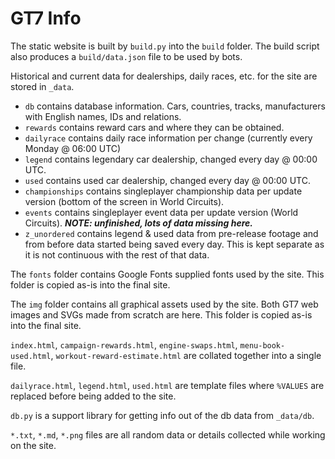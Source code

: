 # GT7 Info

The static website is built by `build.py` into the `build` folder.
The build script also produces a `build/data.json` file to be used by bots.

Historical and current data for dealerships, daily races, etc. for the site are stored in `_data`.
* `db` contains database information. Cars, countries, tracks, manufacturers with English names, IDs and relations.
* `rewards` contains reward cars and where they can be obtained.
* `dailyrace` contains daily race information per change (currently every Monday @ 06:00 UTC)
* `legend` contains legendary car dealership, changed every day @ 00:00 UTC.
* `used` contains used car dealership, changed every day @ 00:00 UTC.
* `championships` contains singleplayer championship data per update version (bottom of the screen in World Circuits).
* `events` contains singleplayer event data per update version (World Circuits). ***NOTE: unfinished, lots of data missing here.***
* `z_unordered` contains legend & used data from pre-release footage and from before data started being saved every day.
This is kept separate as it is not continuous with the rest of that data.

The `fonts` folder contains Google Fonts supplied fonts used by the site.
This folder is copied as-is into the final site.

The `img` folder contains all graphical assets used by the site.
Both GT7 web images and SVGs made from scratch are here.
This folder is copied as-is into the final site.

`index.html`, `campaign-rewards.html`, `engine-swaps.html`, `menu-book-used.html`, `workout-reward-estimate.html` are collated together into a single file.

`dailyrace.html`, `legend.html`, `used.html` are template files where `%VALUES` are replaced before being added to the site.

`db.py` is a support library for getting info out of the db data from `_data/db`.

`*.txt`, `*.md`, `*.png` files are all random data or details collected while working on the site.